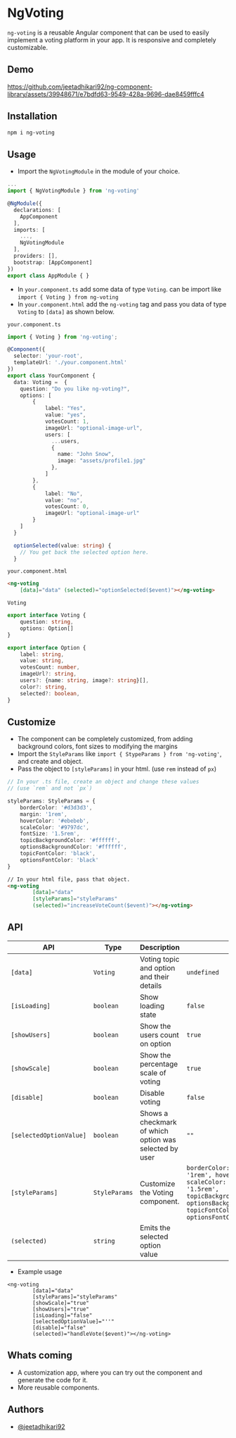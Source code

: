 # NgVoting

`ng-voting` is a reusable Angular component that can be used to easily implement a voting platform in your app. It is  responsive and completely customizable.

## Demo


https://github.com/jeetadhikari92/ng-component-library/assets/39948671/e7bdfd63-9549-428a-9696-dae8459fffc4


## Installation

```bash
npm i ng-voting
```


## Usage

- Import the `NgVotingModule` in the module of your choice.

```typescript
...
import { NgVotingModule } from 'ng-voting'

@NgModule({
  declarations: [
    AppComponent
  ],
  imports: [
    ...,
    NgVotingModule
  ],
  providers: [],
  bootstrap: [AppComponent]
})
export class AppModule { }
```

- In `your.component.ts` add some data of type `Voting`. can be import like `import { Voting } from ng-voting`
- In `your.component.html` add the `ng-voting` tag and pass you data of type `Voting` to `[data]` as shown below.

`your.component.ts`
```typescript
import { Voting } from 'ng-voting';

@Component({
  selector: 'your-root',
  templateUrl: './your.component.html'
})
export class YourComponent {
  data: Voting =  {
    question: "Do you like ng-voting?",
    options: [
        {
            label: "Yes",
            value: "yes",
            votesCount: 1,
            imageUrl: "optional-image-url",
            users: [
              ...users,
              {
                name: "John Snow",
                image: "assets/profile1.jpg"
              },
            ]
        },
        {
            label: "No",
            value: "no",
            votesCount: 0,
            imageUrl: "optional-image-url"
        }
    ]
  }

  optionSelected(value: string) {
    // You get back the selected option here.
  }
```

`your.component.html`
```html
<ng-voting 
    [data]="data" (selected)="optionSelected($event)"></ng-voting>
```

`Voting`
```typescript
export interface Voting {
    question: string,
    options: Option[]
}

export interface Option {
    label: string,
    value: string,
    votesCount: number,
    imageUrl?: string,
    users?: {name: string, image?: string}[],
    color?: string,
    selected?: boolean,
}
```

## Customize

- The component can be completely customized, from adding background colors, font sizes to modifying the margins
- Import the `StyleParams` like `import { StypeParams } from 'ng-voting'`, and create and object.
- Pass the object to `[styleParams]` in your html. (use `rem` instead of `px`)

```typescript
// In your .ts file, create an object and change these values
// (use `rem` and not `px`)

styleParams: StyleParams = {
    borderColor: '#d3d3d3',
    margin: '1rem',
    hoverColor: '#ebebeb',
    scaleColor: '#9797dc',
    fontSize: '1.5rem',
    topicBackgroundColor: '#ffffff',
    optionsBackgroundColor: '#ffffff',
    topicFontColor: 'black',
    optionsFontColor: 'black'
}
```

```html
// In your html file, pass that object.
<ng-voting 
        [data]="data" 
        [styleParams]="styleParams"
        (selected)="increaseVoteCount($event)"></ng-voting>
```

## API

| API                     | Type          | Description                                            | Default                                                                                                                                                                                                                                | Required |
|-------------------------|---------------|--------------------------------------------------------|----------------------------------------------------------------------------------------------------------------------------------------------------------------------------------------------------------------------------------------|----------|
| `[data]`                | `Voting`      | Voting topic and option and their details              | `undefined`                                                                                                                                                                                                                            | `true`   |
| `[isLoading]`           | `boolean`     | Show loading state                                     | `false`                                                                                                                                                                                                                                | `false`  |
| `[showUsers]`           | `boolean`     | Show the users count on option                         | `true`                                                                                                                                                                                                                                 | `false`  |
| `[showScale]`           | `boolean`     | Show the percentage scale of voting                    | `true`                                                                                                                                                                                                                                 | `false`  |
| `[disable]`             | `boolean`     | Disable voting                                         | `false`                                                                                                                                                                                                                                | `false`  |
| `[selectedOptionValue]` | `boolean`     | Shows a checkmark of which option was selected by user | `""`                                                                                                                                                                                                                                   | `false`  |
| `[styleParams]`         | `StyleParams` | Customize the Voting component.                        | ``` borderColor: '#d3d3d3', margin: '1rem', hoverColor: '#ebebeb', scaleColor: '#9797dc', fontSize: '1.5rem', topicBackgroundColor:'#ffffff', optionsBackgroundColor:'#ffffff', topicFontColor: 'black', optionsFontColor: 'black' ``` | `false`  |
| `(selected)`            | `string`      | Emits the selected option value                        |                                                                                                                                                                                                                                        |          |


- Example usage

```
<ng-voting 
        [data]="data" 
        [styleParams]="styleParams" 
        [showScale]="true" 
        [showUsers]="true" 
        [isLoading]="false"
        [selectedOptionValue]="''"
        [disable]="false"
        (selected)="handleVote($event)"></ng-voting>
```


## Whats coming

- A customization app, where you can try out the component and generate the code for it.
- More reusable components. 


## Authors

- [@jeetadhikari92](https://github.com/jeetadhikari92)